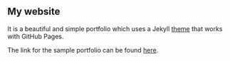 ## My website

It is a beautiful and simple portfolio which uses a Jekyll [theme](https://youssefraafatnasry.github.io/portfolYOU/) that works with GitHub Pages.

The link for the sample portfolio can be found [here](https://youssefraafatnasry.github.io/portfolyou/).
